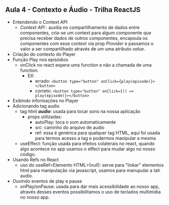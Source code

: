 ## Aula 4 - Contexto e Áudio - Trilha ReactJS

- Entendendo o Context API
  - _Context API_ : auxilia no compartilhamento de dados entre componentes, cria-se um context para algum componente que precisa receber dados de outros componentes, encapsula os componentes com esse context via prop _Provider_ e passamos o valor a ser compartilhado através de um uma atributo _value_.
- Criação do contexto do Player
- Função Play nos episódios
  - onClick no react espera uma function e não a chamada de uma function.
    - EX:
      - errado: `<button type="button" onClick={play(episode)}></button>`
      - correto: `<button type="button" onClick={() => play(episode)}></button>`
- Exibindo informações no Player
- Adicionando tag audio
  - tag html _**audio**_: usada para tocar sons na nossa aplicação
    - props utilizadas:
      - autoPlay: toca o som automaticamente
      - src: caminho do arquivo de audio
      - ref: essa é genérica para qualquer tag HTML, aqui foi usada para termos acesso a tag e podermos manipular a mesma
  - useEffect: função usada para efeitos colaterais no react, quando algo acontece no app usamos o effect para mudar algo no nosso código.
- Usando Refs no React
  - uso do useRef\<Elemento HTML>(null): serve para "linkar" elementos html para manipulação via javascript, usamos para manupular a tah audio.
- Ouvindo eventos de play e pause
  - onPlay/onPause: usada para dar mais acessibilidade ao nosso app, através desses eventos possibilitamos o uso de teclados multimídia no nosso app.
